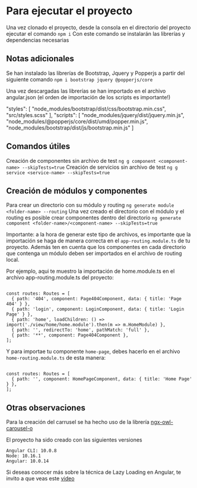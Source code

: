 # Para ejecutar el proyecto

Una vez clonado el proyecto, desde la consola en el directorio del proyecto ejecutar el comando `npm i`
Con este comando se instalarán las librerías y dependencias necesarias

## Notas adicionales

Se han instalado las librerías de Bootstrap, Jquery y Popperjs a partir del siguiente comando
`npm i bootstrap jquery @popperjs/core`

Una vez descargadas las librerías se han importado en el archivo angular.json (el orden de importación de los scripts es importante!)

"styles": [
    "node_modules/bootstrap/dist/css/bootstrap.min.css",
    "src/styles.scss"
],
"scripts": [
    "node_modules/jquery/dist/jquery.min.js",
    "node_modules/@popperjs/core/dist/umd/popper.min.js",
    "node_modules/bootstrap/dist/js/bootstrap.min.js"
]

## Comandos útiles

Creación de componentes sin archivo de test `ng g component <component-name> --skipTests=true`
Creación de servicios sin archivo de test `ng g service <service-name> --skipTests=true`

## Creación de módulos y componentes

Para crear un directorio con su módulo y routing `ng generate module <folder-name> --routing`
Una vez creado el directorio con el módulo y el routing es posible crear componentes dentro del directorio `ng generate component <folder-name>/<component-name> --skipTests=true`

Importante: a la hora de generar este tipo de archivos, es importante que la importación se haga de manera correcta en el `app-routing.module.ts` de tu proyecto. Además ten en cuenta que los componentes en cada directorio que contenga un módulo deben ser importados en el archivo de routing local.

Por ejemplo, aqui te muestro la importación de home.module.ts en el archivo app-routing.module.ts del proyecto:

`````

const routes: Routes = [
  { path: '404', component: Page404Component, data: { title: 'Page 404' } },
  { path: 'login', component: LoginComponent, data: { title: 'Login Page' } },
  { path: 'home', loadChildren: () => import('./view/home/home.module').then(m => m.HomeModule) },
  { path: '', redirectTo: 'home', pathMatch: 'full' },
  { path: '**', component: Page404Component },
];

`````

Y para importae tu componente `home-page`, debes hacerlo en el archivo `home-routing.module.ts` de esta manera:

`````

const routes: Routes = [
  { path: '', component: HomePageComponent, data: { title: 'Home Page' } },
];

`````

## Otras observaciones

Para la creación del carrusel se ha hecho uso de la librería  [ngx-owl-carousel-o](https://www.npmjs.com/package/ngx-owl-carousel-o)

El proyecto ha sido creado con las siguientes versiones
    
    Angular CLI: 10.0.8
    Node: 10.16.1
    Angular: 10.0.14

Si deseas conocer más sobre la técnica de Lazy Loading en Angular, te invito a que veas este [video](https://www.youtube.com/watch?v=KI6xyeyMCSo&t=514s)

